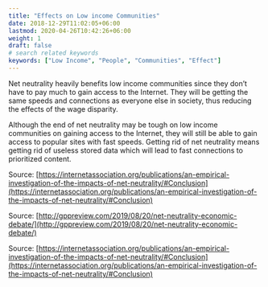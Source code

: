 ```yaml
---
title: "Effects on Low income Communities"
date: 2018-12-29T11:02:05+06:00
lastmod: 2020-04-26T10:42:26+06:00
weight: 1
draft: false
# search related keywords
keywords: ["Low Income", "People", "Communities", "Effect"]
---
```


Net neutrality heavily benefits low income communities since they don’t have to pay much to gain access to the Internet. They will be getting the same speeds and connections as everyone else in society, thus reducing the effects of the wage disparity.


Although the end of net neutrality may be tough on low income communities on gaining access to the Internet, they will still be able to gain access to popular sites with fast speeds. Getting rid of net neutrality means getting rid of useless stored data which will lead to fast connections to prioritized content.  


Source: [https://internetassociation.org/publications/an-empirical-investigation-of-the-impacts-of-net-neutrality/#Conclusion](https://internetassociation.org/publications/an-empirical-investigation-of-the-impacts-of-net-neutrality/#Conclusion)

Source: [http://gppreview.com/2019/08/20/net-neutrality-economic-debate/](http://gppreview.com/2019/08/20/net-neutrality-economic-debate/)

Source: [https://internetassociation.org/publications/an-empirical-investigation-of-the-impacts-of-net-neutrality/#Conclusion](https://internetassociation.org/publications/an-empirical-investigation-of-the-impacts-of-net-neutrality/#Conclusion)

